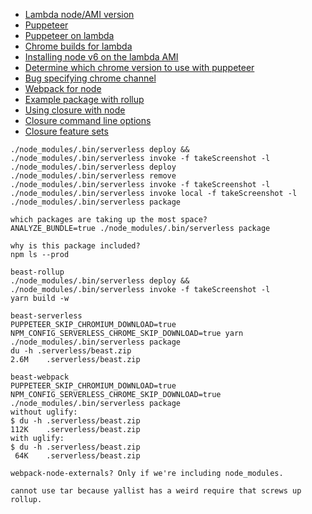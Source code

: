 - [Lambda node/AMI version](https://docs.aws.amazon.com/lambda/latest/dg/current-supported-versions.html)
- [Puppeteer](https://github.com/GoogleChrome/puppeteer)
- [Puppeteer on lambda](https://github.com/sambaiz/puppeteer-lambda-starter-kit)
- [Chrome builds for lambda](https://github.com/adieuadieu/serverless-chrome/releases)
- [Installing node v6 on the lambda AMI](https://nodejs.org/en/download/package-manager/#enterprise-linux-and-fedora)
- [Determine which chrome version to use with puppeteer](https://github.com/GoogleChrome/puppeteer/issues/1507)
- [Bug specifying chrome channel](https://github.com/adieuadieu/serverless-chrome/issues/100)
- [Webpack for node](http://jlongster.com/Backend-Apps-with-Webpack--Part-I)
- [Example package with rollup](https://github.com/adieuadieu/serverless-chrome/tree/master/packages/lambda)
- [Using closure with node](https://github.com/google/closure-compiler/issues/1382)
- [Closure command line options](https://github.com/google/closure-compiler/blob/635b02b08ecd5e4a1d7d58411232eadebcb24fa3/src/com/google/javascript/jscomp/CommandLineRunner.java)
- [Closure feature sets](https://github.com/google/closure-compiler/blob/e5c433b507bf919e017db1ab10f6b2e24a40ab7a/src/com/google/javascript/jscomp/parsing/parser/FeatureSet.java)

```
./node_modules/.bin/serverless deploy && ./node_modules/.bin/serverless invoke -f takeScreenshot -l
./node_modules/.bin/serverless deploy
./node_modules/.bin/serverless remove
./node_modules/.bin/serverless invoke -f takeScreenshot -l
./node_modules/.bin/serverless invoke local -f takeScreenshot -l
./node_modules/.bin/serverless package

which packages are taking up the most space?
ANALYZE_BUNDLE=true ./node_modules/.bin/serverless package

why is this package included?
npm ls --prod

beast-rollup
./node_modules/.bin/serverless deploy && ./node_modules/.bin/serverless invoke -f takeScreenshot -l
yarn build -w

beast-serverless
PUPPETEER_SKIP_CHROMIUM_DOWNLOAD=true NPM_CONFIG_SERVERLESS_CHROME_SKIP_DOWNLOAD=true yarn
./node_modules/.bin/serverless package
du -h .serverless/beast.zip
2.6M	.serverless/beast.zip

beast-webpack
PUPPETEER_SKIP_CHROMIUM_DOWNLOAD=true NPM_CONFIG_SERVERLESS_CHROME_SKIP_DOWNLOAD=true ./node_modules/.bin/serverless package
without uglify:
$ du -h .serverless/beast.zip 
112K	.serverless/beast.zip
with uglify:
$ du -h .serverless/beast.zip 
 64K	.serverless/beast.zip

webpack-node-externals? Only if we're including node_modules.

cannot use tar because yallist has a weird require that screws up rollup.
```
